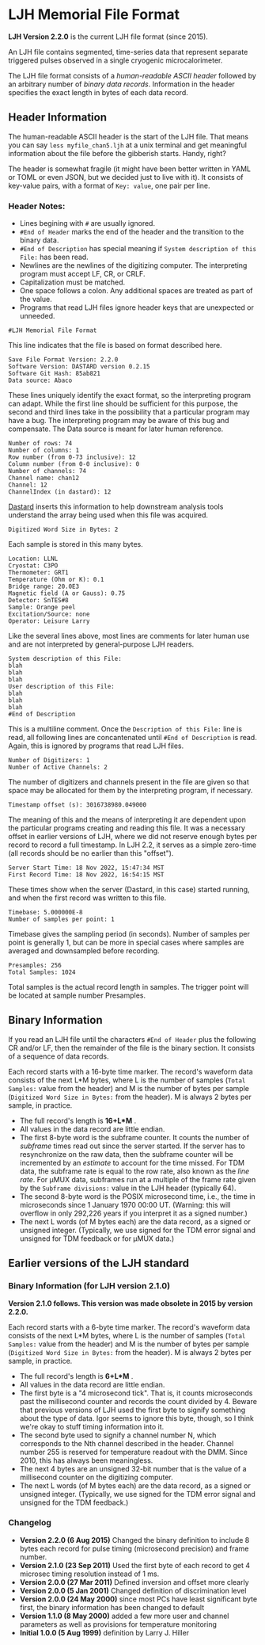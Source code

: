 # LJH Memorial File Format
**LJH Version 2.2.0** is the current LJH file format (since 2015).

An LJH file contains segmented, time-series data that represent separate triggered pulses observed in a single cryogenic microcalorimeter.

The LJH file format consists of a _human-readable ASCII header_ followed by an arbitrary number of _binary data records_. Information in the header specifies the exact length in bytes of each data record.

## Header Information

The human-readable ASCII header is the start of the LJH file. That means you can say `less myfile_chan5.ljh` at a unix terminal and get meaningful information about the file before the gibberish starts. Handy, right?

The header is somewhat fragile (it might have been better written in YAML or TOML or even JSON, but we decided just to live with it). It consists of key-value pairs, with a format of `Key: value`, one pair per line.

### Header Notes:

* Lines begining with `#` are usually ignored.
* `#End of Header` marks the end of the header and the transition to the binary data.
* `#End of Description` has special meaning if `System description of this File:` has been read.
* Newlines are the newlines of the digitizing computer. The interpreting program must accept LF, CR, or CRLF.
* Capitalization must be matched.
* One space follows a colon. Any additional spaces are treated as part of the value.
* Programs that read LJH files ignore header keys that are unexpected or unneeded.

```text
#LJH Memorial File Format
```

This line indicates that the file is based on format described here.

```text
Save File Format Version: 2.2.0
Software Version: DASTARD version 0.2.15
Software Git Hash: 85ab821
Data source: Abaco
```

These lines uniquely identify the exact format, so the interpreting program can adapt. While the first line should be sufficient for this purpose, the second and third lines take in the possibility that a particular program may have a bug. The interpreting program may be aware of this bug and compensate. The Data source is meant for later human reference.

```text
Number of rows: 74
Number of columns: 1
Row number (from 0-73 inclusive): 12
Column number (from 0-0 inclusive): 0
Number of channels: 74
Channel name: chan12
Channel: 12
ChannelIndex (in dastard): 12
```

[Dastard](https://github.com/usnistgov/dastard) inserts this information to help downstream analysis tools understand the array being used when this file was acquired.

```text
Digitized Word Size in Bytes: 2
```

Each sample is stored in this many bytes.

```text
Location: LLNL
Cryostat: C3PO
Thermometer: GRT1
Temperature (Ohm or K): 0.1
Bridge range: 20.0E3
Magnetic field (A or Gauss): 0.75
Detector: SnTES#8
Sample: Orange peel
Excitation/Source: none
Operator: Leisure Larry
```

Like the several lines above, most lines are comments for later human use and are not interpreted by general-purpose LJH readers.


```text
System description of this File:
blah
blah
blah
User description of this File:
blah
blah
blah
#End of Description
```
This is a multiline comment. Once the `Description of this File:` line is read, all following lines are concantenated until `#End of Description` is read. Again, this is ignored by programs that read LJH files.

```text
Number of Digitizers: 1
Number of Active Channels: 2
```

The number of digitizers and channels present in the file are given so that space may be allocated for them by the interpreting program, if necessary.

```text
Timestamp offset (s): 3016738980.049000
```

The meaning of this and the means of interpreting it are dependent upon the particular programs creating and reading this file. It was a necessary offset in earlier versions of LJH, where we did not reserve enough bytes per record to record a full timestamp. In LJH 2.2, it serves as a simple zero-time (all records should be no earlier than this "offset").

```text
Server Start Time: 18 Nov 2022, 15:47:34 MST
First Record Time: 18 Nov 2022, 16:54:15 MST
```

These times show when the server (Dastard, in this case) started running, and when the first record was written to this file.

```text
Timebase: 5.000000E-8
Number of samples per point: 1
```

Timebase gives the sampling period (in seconds). Number of samples per point is generally 1, but can be more in special cases where samples are averaged and downsampled before recording.

```text
Presamples: 256
Total Samples: 1024
```

Total samples is the actual record length in samples. The trigger point will be located at sample number Presamples.

## Binary Information

If you read an LJH file until the characters `#End of Header` plus the following CR and/or LF, then the remainder of the file is the binary section. It consists of a sequence of data records.

Each record starts with a 16-byte time marker. The record's waveform data consists of the next L*M bytes, where L is the number of samples (`Total Samples:` value from the header) and M is the number of bytes per sample (`Digitized Word Size in Bytes:` from the header). M is always 2 bytes per sample, in practice.

* The full record's length is **16+L*M** .
* All values in the data record are little endian.
* The first 8-byte word is the subframe counter. It counts the number of _subframe_ times read out since the server started. If the server has to resynchronize on the raw data, then the subframe counter will be incremented by an _estimate_ to account for the time missed. For TDM data, the subframe rate is equal to the row rate, also known as the _line rate_. For µMUX data, subframes run at a multiple of the frame rate given by the `Subframe divisions:` value in the LJH header (typically 64).
* The second 8-byte word is the POSIX microsecond time, i.e., the time in microseconds since 1 January 1970 00:00 UT. (Warning: this will overflow in only 292,226 years if you interpret it as a signed number.)
* The next L words (of M bytes each) are the data record, as a signed or unsigned integer. (Typically, we use signed for the TDM error signal and unsigned for TDM feedback or for µMUX data.)


## Earlier versions of the LJH standard

### Binary Information (for LJH version 2.1.0)

**Version 2.1.0 follows. This version was made obsolete in 2015 by version 2.2.0.**

Each record starts with a 6-byte time marker. The record's waveform data consists of the next L*M bytes, where L is the number of samples (`Total Samples:` value from the header) and M is the number of bytes per sample (`Digitized Word Size in Bytes:` from the header). M is always 2 bytes per sample, in practice.

* The full record's length is **6+L*M** .
* All values in the data record are little endian.
* The first byte is a "4 microsecond tick".  That is, it counts microseconds past the millisecond counter and records the count divided by 4.  Beware that previous versions of LJH used the first byte to signify something about the type of data.  Igor seems to ignore this byte, though, so I think we're okay to stuff timing information into it.
* The second byte used to signify a channel number N, which corresponds to the Nth channel described in the header. Channel number 255 is reserved for temperature readout with the DMM. Since 2010, this has always been meaningless.
* The next 4 bytes are an unsigned 32-bit number that is the value of a millisecond counter on the digitizing computer.
* The next L words (of M bytes each) are the data record, as a signed or unsigned integer. (Typically, we use signed for the TDM error signal and unsigned for the TDM feedback.)

### Changelog

* **Version 2.2.0 (6 Aug 2015)** Changed the binary definition to include 8 bytes each record for pulse timing (microsecond precision) and frame number.
* **Version 2.1.0 (23 Sep 2011)**  Used the first byte of each record to get 4 microsec timing resolution instead of 1 ms.
* **Version 2.0.0 (27 Mar 2011)** Defined inversion and offset more clearly
* **Version 2.0.0 (5 Jan 2001)** Changed definition of discrimination level
* **Version 2.0.0 (24 May 2000)** since most PCs have least significant byte first, the binary information has been changed to default
* **Version 1.1.0 (8 May 2000)** added a few more user and channel parameters as well as provisions for temperature monitoring
* **Initial 1.0.0 (5 Aug 1999)** definition by Larry J. Hiller
